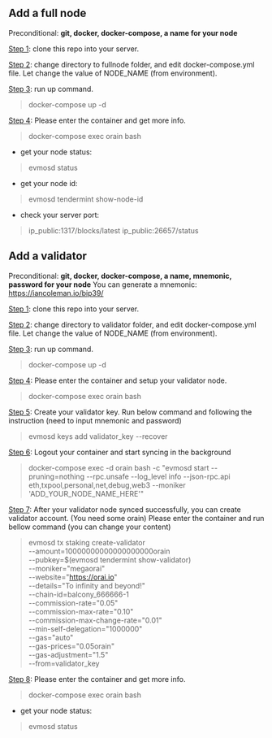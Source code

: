 ## Add a full node

Preconditional: <strong>git, docker, docker-compose, a name for your node</strong>

<ins>Step 1</ins>: clone this repo into your server.

<ins>Step 2</ins>: change directory to fullnode folder, and edit docker-compose.yml file. Let change the value of NODE_NAME (from environment).

<ins>Step 3</ins>: run up command.
> docker-compose up -d

<ins>Step 4</ins>: Please enter the container and get more info.
> docker-compose exec orain bash

- get your node status: 
> evmosd status
* get your node id:
> evmosd tendermint show-node-id
* check your server port:
> ip_public:1317/blocks/latest
> ip_public:26657/status

## Add a validator

Preconditional: <strong>git, docker, docker-compose, a name, mnemonic, password for your node</strong> You can generate a mnemonic: https://iancoleman.io/bip39/

<ins>Step 1</ins>: clone this repo into your server.

<ins>Step 2</ins>: change directory to validator folder, and edit docker-compose.yml file. Let change the value of NODE_NAME (from environment).

<ins>Step 3</ins>: run up command.
> docker-compose up -d

<ins>Step 4</ins>: Please enter the container and setup your validator node.
> docker-compose exec orain bash

<ins>Step 5</ins>: Create your validator key. Run below command and following the instruction (need to input mnemonic and password)
> evmosd keys add validator_key --recover

<ins>Step 6</ins>: Logout your container and start syncing in the background
> docker-compose exec -d orain bash -c "evmosd start --pruning=nothing --rpc.unsafe --log_level info --json-rpc.api eth,txpool,personal,net,debug,web3 --moniker 'ADD_YOUR_NODE_NAME_HERE'"

<ins>Step 7</ins>: After your validator node synced successfully, you can create validator account. (You need some orain) Please enter the container and run bellow command (you can change your content)
>evmosd tx staking create-validator \
>  --amount=10000000000000000000orain \
>  --pubkey=$(evmosd tendermint show-validator) \
>  --moniker="megaorai" \
>  --website="https://orai.io" \
>  --details="To infinity and beyond!" \
>  --chain-id=balcony_666666-1 \
>  --commission-rate="0.05" \
>  --commission-max-rate="0.10" \
>  --commission-max-change-rate="0.01" \
>  --min-self-delegation="1000000" \
>  --gas="auto" \
>  --gas-prices="0.05orain" \
>  --gas-adjustment="1.5" \
>  --from=validator_key

<ins>Step 8</ins>: Please enter the container and get more info.
> docker-compose exec orain bash

- get your node status: 
> evmosd status